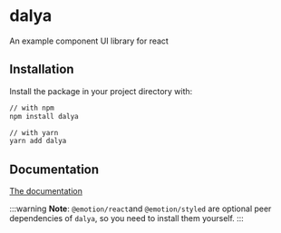 # dalya

An example component UI library for react

## Installation

Install the package in your project directory with:

```sh
// with npm
npm install dalya

// with yarn
yarn add dalya
```

## Documentation

[The documentation]()

:::warning
**Note**: `@emotion/react`and `@emotion/styled` are optional peer dependencies of `dalya`, so you need to install them yourself.
:::
